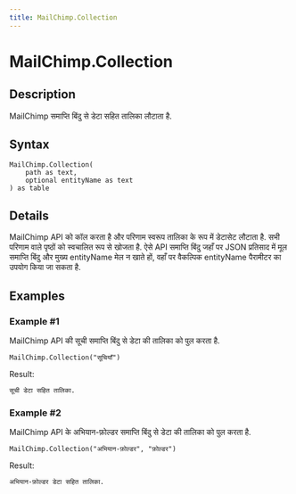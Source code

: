 ```yaml
---
title: MailChimp.Collection
---
```


# MailChimp.Collection


## Description

MailChimp समाप्ति बिंदु से डेटा सहित तालिका लौटाता है.


## Syntax

```powerquery
MailChimp.Collection(
    path as text,
    optional entityName as text
) as table
```


## Details

MailChimp API को कॉल करता है और परिणाम स्वरूप तालिका के रूप में डेटासेट लौटाता है. सभी परिणाम वाले पृष्ठों को स्वचालित रूप से खोजता है. ऐसे API समाप्ति बिंदु जहाँ पर JSON प्रतिसाद में मूल समाप्ति बिंदु और मुख्य entityName मेल न खाते हों, वहाँ पर वैकल्पिक entityName पैरामीटर का उपयोग किया जा सकता है.


## Examples

### Example #1 
MailChimp API की सूची समाप्ति बिंदु से डेटा की तालिका को पुल करता है.
```powerquery
MailChimp.Collection("सूचियाँ")
```

Result: 
```powerquery
सूची डेटा सहित तालिका.
```


### Example #2 
MailChimp API के अभियान-फ़ोल्डर समाप्ति बिंदु से डेटा की तालिका को पुल करता है.
```powerquery
MailChimp.Collection("अभियान-फ़ोल्डर", "फ़ोल्डर")
```

Result: 
```powerquery
अभियान-फ़ोल्डर डेटा सहित तालिका.
```



